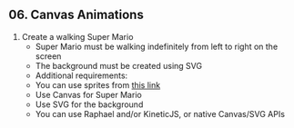 ## 06. Canvas Animations

1. Create a walking Super Mario
   * Super Mario must be walking indefinitely from left to right on the screen
   * The background must be created using SVG
   * Additional requirements:
    * You can use sprites from [this link](https://www.google.com/search?q=super+mario+sprite&newwindow=1&es_sm=122&source=lnms&tbm=isch&sa=X&ei=4haQU4mKJKjB0QXBo4GIBw&ved=0CAgQ_AUoAQ&biw=1618&bih=965)
    *  Use Canvas for Super Mario
    *  Use SVG for the background
    *  You can use Raphael and/or KineticJS, or native Canvas/SVG APIs

